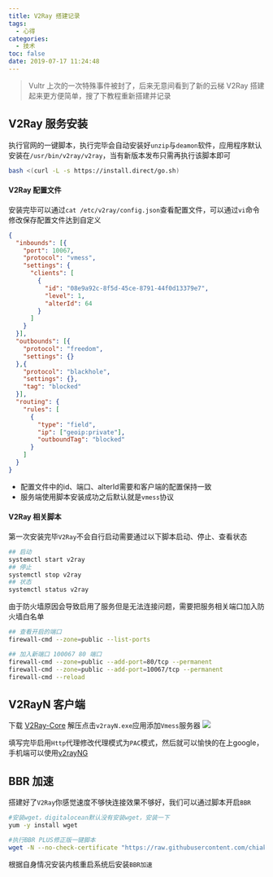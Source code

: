 ```yaml
---
title: V2Ray 搭建记录
tags:
  - 心得
categories:
  - 技术
toc: false
date: 2019-07-17 11:24:48
---
```


> Vultr 上次的一次特殊事件被封了，后来无意间看到了新的云梯 V2Ray 搭建起来更方便简单，搜了下教程重新搭建并记录

## V2Ray 服务安装
执行官网的一键脚本，执行完毕会自动安装好`unzip`与`deamon`软件，应用程序默认安装在`/usr/bin/v2ray/v2ray`，当有新版本发布只需再执行该脚本即可

``` bash
bash <(curl -L -s https://install.direct/go.sh)
```

#### V2Ray 配置文件
安装完毕可以通过`cat /etc/v2ray/config.json`查看配置文件，可以通过`vi`命令修改保存配置文件达到自定义
``` json
{
  "inbounds": [{
    "port": 10067,
    "protocol": "vmess",
    "settings": {
      "clients": [
        {
          "id": "08e9a92c-8f5d-45ce-8791-44f0d13379e7",
          "level": 1,
          "alterId": 64
        }
      ]
    }
  }],
  "outbounds": [{
    "protocol": "freedom",
    "settings": {}
  },{
    "protocol": "blackhole",
    "settings": {},
    "tag": "blocked"
  }],
  "routing": {
    "rules": [
      {
        "type": "field",
        "ip": ["geoip:private"],
        "outboundTag": "blocked"
      }
    ]
  }
}
```

- 配置文件中的id、端口、alterId需要和客户端的配置保持一致
- 服务端使用脚本安装成功之后默认就是`vmess`协议

#### V2Ray 相关脚本
第一次安装完毕`V2Ray`不会自行启动需要通过以下脚本启动、停止、查看状态
``` bash
## 启动
systemctl start v2ray
## 停止
systemctl stop v2ray
## 状态
systemctl status v2ray
```
由于防火墙原因会导致启用了服务但是无法连接问题，需要把服务相关端口加入防火墙白名单
``` bash
## 查看开启的端口
firewall-cmd --zone=public --list-ports

## 加入新端口 100067 80 端口
firewall-cmd --zone=public --add-port=80/tcp --permanent
firewall-cmd --zone=public --add-port=10067/tcp --permanent
firewall-cmd --reload
```

## V2RayN 客户端
下载 [V2Ray-Core](https://github.com/v2ray/v2ray-core/releases) 解压点击`v2rayN.exe`应用添加`Vmess`服务器
![](/images/vmess-windows-client.jpg)

填写完毕启用`Http`代理修改代理模式为`PAC`模式，然后就可以愉快的在上google，手机端可以使用[v2rayNG](https://github.com/2dust/v2rayNG/releases)

## BBR 加速
搭建好了`V2Ray`你感觉速度不够快连接效果不够好，我们可以通过脚本开启`BBR`
``` bash
#安装wget，digitalocean默认没有安装wget，安装一下
yum -y install wget

#执行BBR PLUS修正版一键脚本
wget -N --no-check-certificate "https://raw.githubusercontent.com/chiakge/Linux-NetSpeed/master/tcp.sh" && chmod +x tcp.sh && ./tcp.sh
```
根据自身情况安装内核重启系统后安装`BBR加速`